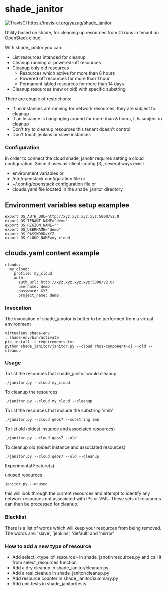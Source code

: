 # shade_janitor

![TravisCI](https://img.shields.io/travis/yazug/shade_janitor.svg)
https://travis-ci.org/yazug/shade_janitor

Utility based on shade, for cleaning up resources from CI runs in tenant on
OpenStack cloud.

With shade_janitor you can:

* List resources intended for cleanup
* Cleanup running or powered-off resources
* Cleanup only old resources
    - Resources which active for more than 8 hours
    - Powered off resources for more than 1 hour
    - Permanent labled resources for more than 14 days
* Cleanup resources (new or old) with specific substring

There are couple of restrictions:

* If no instances are running for network resources, they are subject to cleanup
* If an instance is hanginging around for more than 8 hours, it is subject to cleanup
* Don't try to cleanup resources this tenant doesn't control
* Don't touch jenkins or slave instances

### Configuration
In order to connect the cloud shade_janotir requires setting a cloud configuration.
Since it uses os-client-config [3], several ways exist:

* environment variables or
* /etc/openstack configuration file or
* ~/.config/openstack configuration file or
* clouds.yaml file located in the shade_janitor directory

## Environment variables setup examplee
```
export OS_AUTH_URL=http://xyz.xyz.xyz.xyz:5000/v2.0
export OS_TENANT_NAME="demo"
export OS_REGION_NAME=""
export OS_USERNAME="demo"
export OS_PASSWORD=XYZ
export OS_CLOUD_NAME=my_cloud
```
 
## clouds.yaml content example
```
clouds:
  my_cloud:
    profile: my_cloud
    auth:
      auth_url: http://xyz.xyz.xyz.xyz:5000/v2.0/
      username: demo
      password: XYZ
      project_name: demo
```
### Invocation 
The invocation of shade_janotor is better to be performed from a virtual environment
```
virtualenv shade-env
. shade-env/bin/activate
pip install -r requirements.txt
python shade_janitor/janitor.py --cloud rhos-component-ci --old --cleanup
```

### Usage

To list the resources that shade_janitor would cleanup

    ./janitor.py --cloud my_cloud

To cleanup the resources

    ./janitor.py --cloud my_cloud --cleanup

To list the resources that include the substring 'smb'

    ./janitor.py --cloud qeos7 --substring smb

To list old (oldest instance and associated resources)

    ./janitor.py --cloud qeos7 --old

To cleanup old (oldest instance and associated resources)

    ./janitor.py --cloud qeos7 --old --cleanup

Experimental Feature(s):

unused resources

    janitor.py --unused

this will look through the current resources and attempt
to identify any network resources not associated with IPs
or VMs.  These sets of resources can then be processed for
cleanup.

### Blacklist

There is a list of words which will keep your resources from being removed.
The words are: 'slave', 'jenkins', 'default' and 'mirror'

### How to add a new type of resource

* Add select_<type_of_resource> in shade_janotir/resources.py and call it from select_resources function
* Add a dry cleanup in shade_janitor/cleanup.py
* Add a real cleanup in shade_janitor/cleanup.py
* Add resource counter in shade_janitor/summary.py
* Add unit tests in shade_janitor/tests

